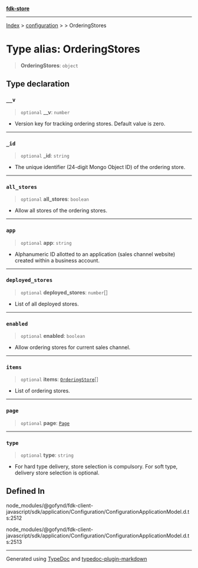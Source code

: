 [**fdk-store**](../../../README.md)
***

[Index](../../../API.md) > [configuration](../../README.md) > [<internal>](../README.md) > OrderingStores

# Type alias: OrderingStores

> **OrderingStores**: `object`

## Type declaration

### `__v`

> `optional` **\_\_v**: `number`

- Version key for tracking ordering stores. Default
value is zero.

***

### `_id`

> `optional` **\_id**: `string`

- The unique identifier (24-digit Mongo Object ID)
of the ordering store.

***

### `all_stores`

> `optional` **all\_stores**: `boolean`

- Allow all stores of the ordering stores.

***

### `app`

> `optional` **app**: `string`

- Alphanumeric ID allotted to an application (sales
channel website) created within a business account.

***

### `deployed_stores`

> `optional` **deployed\_stores**: `number`[]

- List of all deployed stores.

***

### `enabled`

> `optional` **enabled**: `boolean`

- Allow ordering stores for current sales channel.

***

### `items`

> `optional` **items**: [`OrderingStore`](type-alias.OrderingStore.md)[]

- List of ordering stores.

***

### `page`

> `optional` **page**: [`Page`](type-alias.Page.md)

***

### `type`

> `optional` **type**: `string`

- For hard type delivery, store selection is
compulsory. For soft type, delivery store selection is optional.

## Defined In

node\_modules/@gofynd/fdk-client-javascript/sdk/application/Configuration/ConfigurationApplicationModel.d.ts:2512

node\_modules/@gofynd/fdk-client-javascript/sdk/application/Configuration/ConfigurationApplicationModel.d.ts:2513

***
Generated using [TypeDoc](https://typedoc.org/) and [typedoc-plugin-markdown](https://www.npmjs.com/package/typedoc-plugin-markdown)
